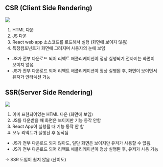 ## CSR (Client Side Rendering)

<img src="https://miro.medium.com/v2/resize:fit:1400/format:webp/1*CRiH0hUGoS3aoZaIY4H2yg.png">

1. HTML 다운<br />
2. JS 다운 <br />
3. React web app 소스코드를 로드해서 실행 (화면에 보이지 않음) <br />
4. 특정컴포넌트가 화면에 그려지며 사용자의 눈에 보임

- JS가 전부 다운로드 되어 리액트 애플리케이션이 정상 실행되기 전까지는 화면이 보이지 않음.
- JS가 전부 다운로드 되어 리액트 애플리케이션이 정상 실행된 후, 화면이 보이면서 유저가 인터렉션 가능

## SSR(Server Side Rendering)

<img src="https://miro.medium.com/v2/resize:fit:1400/format:webp/1*jJkEQpgZ8waQ5P-W5lhxuQ.png">

1. 이미 표현되어있는 HTML 다운 (화면에 보임)
2. JS를 다운받을 때 화면은 보이지만 기능 동작 안함
3. React App이 실행될 때 기능 동작 안 함
4. 모두 리액트가 실행된 후 동작됨

- JS가 전부 다운로드 되지 않아도, 일단 화면은 보이지만 유저가 사용할 수 없음.
- JS가 전부 다운로드 되어 리액트 애플리케이션이 정상 실행된 후, 유저가 사용 가능

→ SSR 도입이 쉽지 않음 (난이도)
